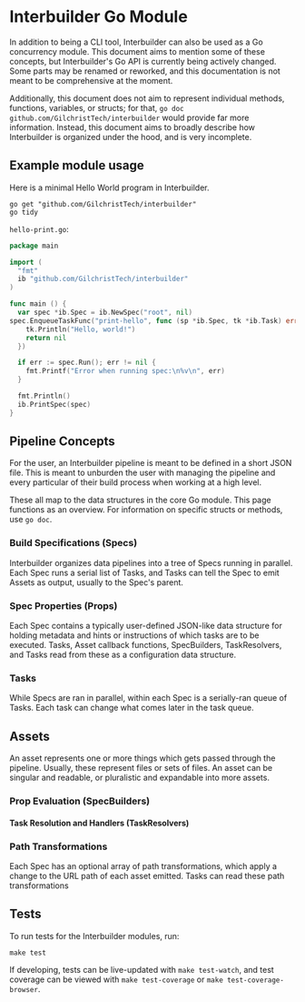 # Interbuilder Go Module

In addition to being a CLI tool, Interbuilder can also be used as
a Go concurrency module. This document aims to mention some of
these concepts, but Interbuilder's Go API is currently being
actively changed. Some parts may be renamed or reworked, and this
documentation is not meant to be comprehensive at the moment.

Additionally, this document does not aim to represent individual
methods, functions, variables, or structs; for that, `go doc
github.com/GilchristTech/interbuilder` would provide far more
information. Instead, this document aims to broadly describe how
Interbuilder is organized under the hood, and is very incomplete.

## Example module usage

Here is a minimal Hello World program in Interbuilder.
```
go get "github.com/GilchristTech/interbuilder"
go tidy
```

`hello-print.go`:
```go
package main

import (
  "fmt"
  ib "github.com/GilchristTech/interbuilder"
)

func main () {
  var spec *ib.Spec = ib.NewSpec("root", nil)
spec.EnqueueTaskFunc("print-hello", func (sp *ib.Spec, tk *ib.Task) error {
    tk.Println("Hello, world!")
    return nil
  })

  if err := spec.Run(); err != nil {
    fmt.Printf("Error when running spec:\n%v\n", err)
  }

  fmt.Println()
  ib.PrintSpec(spec)
}
```

## Pipeline Concepts

For the user, an Interbuilder pipeline is meant to be defined in
a short JSON file. This is meant to unburden the user with
managing the pipeline and every particular of their build process
when working at a high level.

These all map to the data structures in the core Go module. This
page functions as an overview. For information on specific
structs or methods, use `go doc`.

### Build Specifications (Specs)
  Interbuilder organizes data pipelines into a tree of Specs
  running in parallel. Each Spec runs a serial list of Tasks, and
  Tasks can tell the Spec to emit Assets as output, usually to
  the Spec's parent.

### Spec Properties (Props)
  Each Spec contains a typically user-defined JSON-like data
  structure for holding metadata and hints or instructions of
  which tasks are to be executed.  Tasks, Asset callback
  functions, SpecBuilders, TaskResolvers, and Tasks read from
  these as a configuration data structure.

### Tasks
  While Specs are ran in parallel, within each Spec is a
  serially-ran queue of Tasks. Each task can change what comes
  later in the task queue.
  
## Assets
  An asset represents one or more things which gets passed
  through the pipeline. Usually, these represent files or sets of
  files. An asset can be singular and readable, or pluralistic
  and expandable into more assets.

### Prop Evaluation (SpecBuilders)

#### Task Resolution and Handlers (TaskResolvers)

### Path Transformations
  Each Spec has an optional array of path transformations, which
  apply a change to the URL path of each asset emitted. Tasks can
  read these path transformations

## Tests

To run tests for the Interbuilder modules, run:
```
make test
```

If developing, tests can be live-updated with `make test-watch`,
and test coverage can be viewed with `make test-coverage` or
`make test-coverage-browser`.

